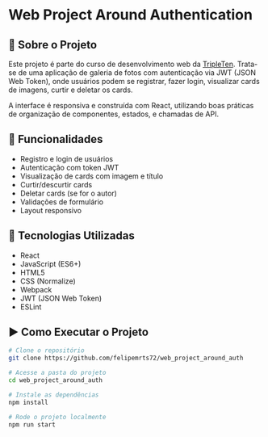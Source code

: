 # Web Project Around Authentication

## 📸 Sobre o Projeto

Este projeto é parte do curso de desenvolvimento web da [TripleTen](https://tripleten.com). Trata-se de uma aplicação de galeria de fotos com autenticação via JWT (JSON Web Token), onde usuários podem se registrar, fazer login, visualizar cards de imagens, curtir e deletar os cards.

A interface é responsiva e construída com React, utilizando boas práticas de organização de componentes, estados, e chamadas de API.

## 🔧 Funcionalidades

- Registro e login de usuários
- Autenticação com token JWT
- Visualização de cards com imagem e título
- Curtir/descurtir cards
- Deletar cards (se for o autor)
- Validações de formulário
- Layout responsivo

## 🚀 Tecnologias Utilizadas

- React
- JavaScript (ES6+)
- HTML5
- CSS (Normalize)
- Webpack
- JWT (JSON Web Token)
- ESLint

## ▶️ Como Executar o Projeto

```bash
# Clone o repositório
git clone https://github.com/felipemrts72/web_project_around_auth

# Acesse a pasta do projeto
cd web_project_around_auth

# Instale as dependências
npm install

# Rode o projeto localmente
npm run start
```
